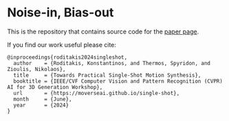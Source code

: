 # Noise-in, Bias-out

This is the repository that contains source code for the [paper page](https://moverseai.github.io/single-shot).

If you find our work useful please cite:
```
@inproceedings{roditakis2024singleshot,
  author    = {Roditakis, Konstantinos, and Thermos, Spyridon, and Zioulis, Nikolaos},
  title     = {Towards Practical Single-Shot Motion Synthesis},
  booktitle = {IEEE/CVF Computer Vision and Pattern Recognition (CVPR) AI for 3D Generation Workshop},
  url       = {https://moverseai.github.io/single-shot},
  month     = {June},
  year      = {2024}  
}
```

